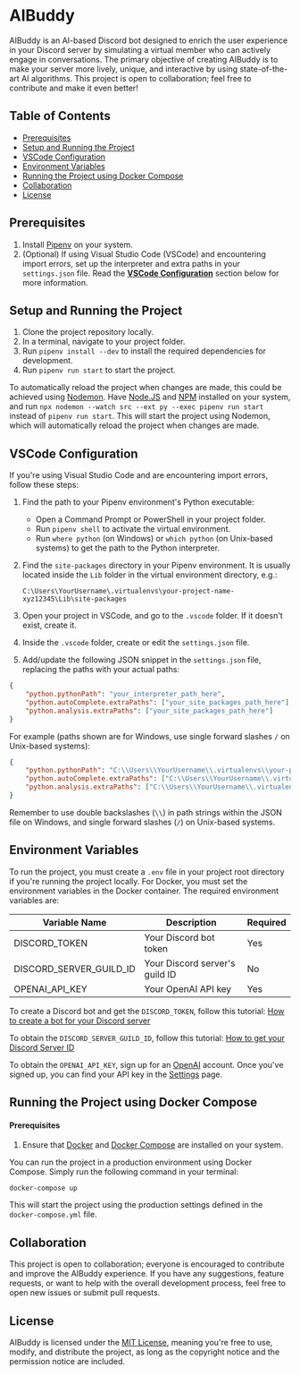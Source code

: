 # AIBuddy

AIBuddy is an AI-based Discord bot designed to enrich the user experience in your Discord server by simulating a virtual member who can actively engage in conversations. The primary objective of creating AIBuddy is to make your server more lively, unique, and interactive by using state-of-the-art AI algorithms. This project is open to collaboration; feel free to contribute and make it even better!

## Table of Contents

-   [Prerequisites](#prerequisites)
-   [Setup and Running the Project](#setup-and-running-the-project)
-   [VSCode Configuration](#vscode-configuration)
-   [Environment Variables](#environment-variables)
-   [Running the Project using Docker Compose](#running-the-project-using-docker-compose)
-   [Collaboration](#collaboration)
-   [License](#license)

## Prerequisites

1. Install [Pipenv](https://pipenv.pypa.io/en/latest/installation/) on your system.
2. (Optional) If using Visual Studio Code (VSCode) and encountering import errors, set up the interpreter and extra paths in your `settings.json` file. Read the [**VSCode Configuration**](#vscode-configuration) section below for more information.

## Setup and Running the Project

1. Clone the project repository locally.
2. In a terminal, navigate to your project folder.
3. Run `pipenv install --dev` to install the required dependencies for development.
4. Run `pipenv run start` to start the project.

To automatically reload the project when changes are made, this could be achieved using [Nodemon](https://nodemon.io/). Have [Node.JS](https://nodejs.org/en/) and [NPM](https://www.npmjs.com/)
installed on your system, and run `npx nodemon --watch src --ext py --exec pipenv run start` instead of `pipenv run start`. This will start the project using Nodemon, which will automatically reload the project when changes are made.

## VSCode Configuration

If you're using Visual Studio Code and are encountering import errors, follow these steps:

1. Find the path to your Pipenv environment's Python executable:

    - Open a Command Prompt or PowerShell in your project folder.
    - Run `pipenv shell` to activate the virtual environment.
    - Run `where python` (on Windows) or `which python` (on Unix-based systems) to get the path to the Python interpreter.

2. Find the `site-packages` directory in your Pipenv environment. It is usually located inside the `Lib` folder in the virtual environment directory, e.g.:

    ```
    C:\Users\YourUsername\.virtualenvs\your-project-name-xyz12345\Lib\site-packages
    ```

3. Open your project in VSCode, and go to the `.vscode` folder. If it doesn't exist, create it.
4. Inside the `.vscode` folder, create or edit the `settings.json` file.
5. Add/update the following JSON snippet in the `settings.json` file, replacing the paths with your actual paths:

```json
{
	"python.pythonPath": "your_interpreter_path_here",
	"python.autoComplete.extraPaths": ["your_site_packages_path_here"],
	"python.analysis.extraPaths": ["your_site_packages_path_here"]
}
```

For example (paths shown are for Windows, use single forward slashes `/` on Unix-based systems):

```json
{
	"python.pythonPath": "C:\\Users\\YourUsername\\.virtualenvs\\your-project-name-xyz12345\\Scripts\\python.exe",
	"python.autoComplete.extraPaths": ["C:\\Users\\YourUsername\\.virtualenvs\\your-project-name-xyz12345\\Lib\\site-packages"],
	"python.analysis.extraPaths": ["C:\\Users\\YourUsername\\.virtualenvs\\your-project-name-xyz12345\\Lib\\site-packages"]
}
```

Remember to use double backslashes (`\\`) in path strings within the JSON file on Windows, and single forward slashes (`/`) on Unix-based systems.

## Environment Variables

To run the project, you must create a `.env` file in your project root directory if you're running the project locally. For Docker, you must set the environment variables in the Docker container. The required environment variables are:

| Variable Name           | Description                    | Required |
| ----------------------- | ------------------------------ | -------- |
| DISCORD_TOKEN           | Your Discord bot token         | Yes      |
| DISCORD_SERVER_GUILD_ID | Your Discord server's guild ID | No       |
| OPENAI_API_KEY          | Your OpenAI API key            | Yes      |

To create a Discord bot and get the `DISCORD_TOKEN`, follow this tutorial: [How to create a bot for your Discord server](https://www.writebots.com/discord-bot-token/)

To obtain the `DISCORD_SERVER_GUILD_ID`, follow this tutorial: [How to get your Discord Server ID](https://support.discord.com/hc/en-us/articles/206346498-Where-can-I-find-my-User-Server-Message-ID-)

To obtain the `OPENAI_API_KEY`, sign up for an [OpenAI](https://beta.openai.com/signup/) account. Once you've signed up, you can find your API key in the [Settings](https://beta.openai.com/account/api-keys) page.

## Running the Project using Docker Compose

#### Prerequisites

1. Ensure that [Docker](https://docs.docker.com/get-docker/) and [Docker Compose](https://docs.docker.com/compose/install/) are installed on your system.

You can run the project in a production environment using Docker Compose. Simply run the following command in your terminal:

```
docker-compose up
```

This will start the project using the production settings defined in the `docker-compose.yml` file.

## Collaboration

This project is open to collaboration; everyone is encouraged to contribute and improve the AIBuddy experience. If you have any suggestions, feature requests, or want to help with the overall development process, feel free to open new issues or submit pull requests.

## License

AIBuddy is licensed under the [MIT License](https://opensource.org/licenses/MIT), meaning you're free to use, modify, and distribute the project, as long as the copyright notice and the permission notice are included.
